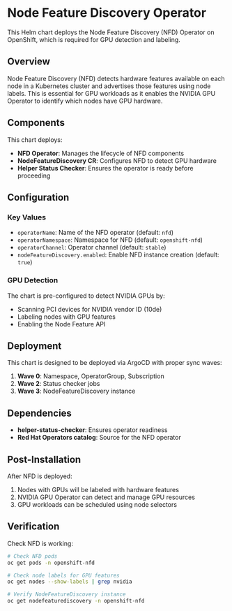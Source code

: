 # Node Feature Discovery Operator

This Helm chart deploys the Node Feature Discovery (NFD) Operator on OpenShift, which is required for GPU detection and labeling.

## Overview

Node Feature Discovery (NFD) detects hardware features available on each node in a Kubernetes cluster and advertises those features using node labels. This is essential for GPU workloads as it enables the NVIDIA GPU Operator to identify which nodes have GPU hardware.

## Components

This chart deploys:

- **NFD Operator**: Manages the lifecycle of NFD components
- **NodeFeatureDiscovery CR**: Configures NFD to detect GPU hardware
- **Helper Status Checker**: Ensures the operator is ready before proceeding

## Configuration

### Key Values

- `operatorName`: Name of the NFD operator (default: `nfd`)
- `operatorNamespace`: Namespace for NFD (default: `openshift-nfd`)
- `operatorChannel`: Operator channel (default: `stable`)
- `nodeFeatureDiscovery.enabled`: Enable NFD instance creation (default: `true`)

### GPU Detection

The chart is pre-configured to detect NVIDIA GPUs by:
- Scanning PCI devices for NVIDIA vendor ID (10de)
- Labeling nodes with GPU features
- Enabling the Node Feature API

## Deployment

This chart is designed to be deployed via ArgoCD with proper sync waves:

1. **Wave 0**: Namespace, OperatorGroup, Subscription
2. **Wave 2**: Status checker jobs
3. **Wave 3**: NodeFeatureDiscovery instance

## Dependencies

- **helper-status-checker**: Ensures operator readiness
- **Red Hat Operators catalog**: Source for the NFD operator

## Post-Installation

After NFD is deployed:
1. Nodes with GPUs will be labeled with hardware features
2. NVIDIA GPU Operator can detect and manage GPU resources
3. GPU workloads can be scheduled using node selectors

## Verification

Check NFD is working:

```bash
# Check NFD pods
oc get pods -n openshift-nfd

# Check node labels for GPU features
oc get nodes --show-labels | grep nvidia

# Verify NodeFeatureDiscovery instance
oc get nodefeaturediscovery -n openshift-nfd
```
